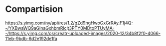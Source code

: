# Compartision
https://s.yimg.com/ny/api/res/1.2/gZd9hgHwoGxGrRAy.F1j4Q--/YXBwaWQ9aGlnaGxhbmRlcjt3PTY0MDtoPTUyMA--/https://s.yimg.com/os/creatr-uploaded-images/2020-12/34b8f2f0-4066-11eb-9bdb-6d2e192de1fa
